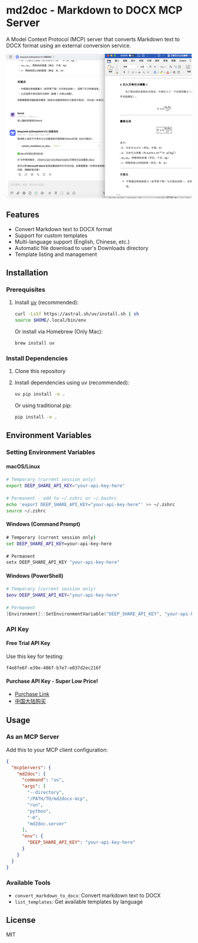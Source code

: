 # md2doc - Markdown to DOCX MCP Server

A Model Context Protocol (MCP) server that converts Markdown text to DOCX format using an external conversion service.

<img src="images/md2doc.png" alt="md2doc Demo" width="600" style="max-width: 100%; height: auto;">

## Features

- Convert Markdown text to DOCX format
- Support for custom templates
- Multi-language support (English, Chinese, etc.)
- Automatic file download to user's Downloads directory
- Template listing and management

## Installation

### Prerequisites

1. Install [uv](https://github.com/astral-sh/uv) (recommended):
   ```bash
   curl -LsSf https://astral.sh/uv/install.sh | sh
   source $HOME/.local/bin/env
   ```

   Or install via Homebrew (Only Mac):
   ```bash
   brew install uv
   ```

### Install Dependencies

1. Clone this repository
2. Install dependencies using uv (recommended):
   ```bash
   uv pip install -e .
   ```

   Or using traditional pip:
   ```bash
   pip install -e .
   ```

## Environment Variables

### Setting Environment Variables

#### macOS/Linux
```bash
# Temporary (current session only)
export DEEP_SHARE_API_KEY="your-api-key-here"

# Permanent - add to ~/.zshrc or ~/.bashrc
echo 'export DEEP_SHARE_API_KEY="your-api-key-here"' >> ~/.zshrc
source ~/.zshrc
```

#### Windows (Command Prompt)
```cmd
# Temporary (current session only)
set DEEP_SHARE_API_KEY=your-api-key-here

# Permanent
setx DEEP_SHARE_API_KEY "your-api-key-here"
```

#### Windows (PowerShell)
```powershell
# Temporary (current session only)
$env:DEEP_SHARE_API_KEY="your-api-key-here"

# Permanent
[Environment]::SetEnvironmentVariable("DEEP_SHARE_API_KEY", "your-api-key-here", "User")
```

### API Key

#### Free Trial API Key
Use this key for testing:
```
f4e8fe6f-e39e-486f-b7e7-e037d2ec216f
```

#### Purchase API Key - Super Low Price!

- [Purchase Link](https://www.deepshare.app/purchase-en.html)
- [中国大陆购买](https://www.deepshare.app/purchase.html)

## Usage

### As an MCP Server

Add this to your MCP client configuration:

```json
{
  "mcpServers": {
    "md2doc": {
      "command": "uv",
      "args": [
        "--directory",
        "/PATH/TO/md2docx-mcp",
        "run",
        "python",
        "-m",
        "md2doc.server"
      ],
      "env": {
        "DEEP_SHARE_API_KEY": "your-api-key-here"
      }
    }
  }
}
```

### Available Tools

- `convert_markdown_to_docx`: Convert markdown text to DOCX
- `list_templates`: Get available templates by language

## License

MIT 